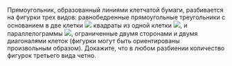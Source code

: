 Прямоугольник, образованный линиями клетчатой бумаги, разбивается на 
фигурки трех видов: равнобедренные прямоугольные треугольники 
с основанием в две клетки
<img src="https://matol.nomomon.repl.co/http:&amp;&amp;matol.kz&amp;images&amp;12&amp;izho10_31.png" height="">
квадраты из одной клетки 
<img src="https://matol.nomomon.repl.co/http:&amp;&amp;matol.kz&amp;images&amp;11&amp;izho10_32.png" height="">, 
и параллелограммы
<img src="https://matol.nomomon.repl.co/http:&amp;&amp;matol.kz&amp;images&amp;12&amp;izho10_33.png" height="">,
ограниченные двумя сторонами и двумя диагоналями клеток (фигурки могут быть 
ориентированы произвольным образом).
Докажите, что в любом разбиении количество фигурок третьего вида четно.